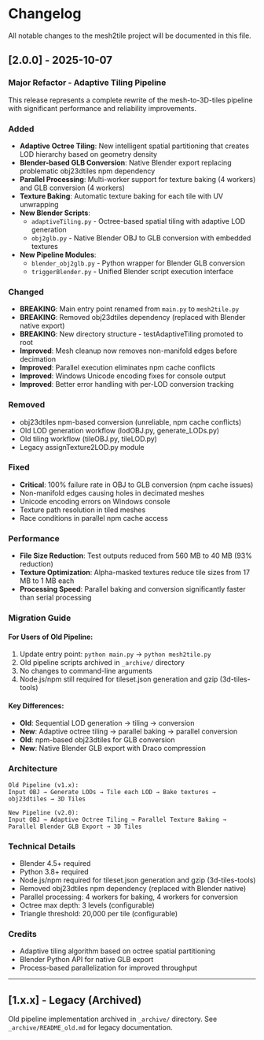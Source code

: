 # Changelog

All notable changes to the mesh2tile project will be documented in this file.

## [2.0.0] - 2025-10-07

### Major Refactor - Adaptive Tiling Pipeline

This release represents a complete rewrite of the mesh-to-3D-tiles pipeline with significant performance and reliability improvements.

### Added
- **Adaptive Octree Tiling**: New intelligent spatial partitioning that creates LOD hierarchy based on geometry density
- **Blender-based GLB Conversion**: Native Blender export replacing problematic obj23dtiles npm dependency
- **Parallel Processing**: Multi-worker support for texture baking (4 workers) and GLB conversion (4 workers)
- **Texture Baking**: Automatic texture baking for each tile with UV unwrapping
- **New Blender Scripts**:
  - `adaptiveTiling.py` - Octree-based spatial tiling with adaptive LOD generation
  - `obj2glb.py` - Native Blender OBJ to GLB conversion with embedded textures
- **New Pipeline Modules**:
  - `blender_obj2glb.py` - Python wrapper for Blender GLB conversion
  - `triggerBlender.py` - Unified Blender script execution interface

### Changed
- **BREAKING**: Main entry point renamed from `main.py` to `mesh2tile.py`
- **BREAKING**: Removed obj23dtiles dependency (replaced with Blender native export)
- **BREAKING**: New directory structure - testAdaptiveTiling promoted to root
- **Improved**: Mesh cleanup now removes non-manifold edges before decimation
- **Improved**: Parallel execution eliminates npm cache conflicts
- **Improved**: Windows Unicode encoding fixes for console output
- **Improved**: Better error handling with per-LOD conversion tracking

### Removed
- obj23dtiles npm-based conversion (unreliable, npm cache conflicts)
- Old LOD generation workflow (lodOBJ.py, generate_LODs.py)
- Old tiling workflow (tileOBJ.py, tileLOD.py)
- Legacy assignTexture2LOD.py module

### Fixed
- **Critical**: 100% failure rate in OBJ to GLB conversion (npm cache issues)
- Non-manifold edges causing holes in decimated meshes
- Unicode encoding errors on Windows console
- Texture path resolution in tiled meshes
- Race conditions in parallel npm cache access

### Performance
- **File Size Reduction**: Test outputs reduced from 560 MB to 40 MB (93% reduction)
- **Texture Optimization**: Alpha-masked textures reduce tile sizes from 17 MB to 1 MB each
- **Processing Speed**: Parallel baking and conversion significantly faster than serial processing

### Migration Guide

#### For Users of Old Pipeline:
1. Update entry point: `python main.py` → `python mesh2tile.py`
2. Old pipeline scripts archived in `_archive/` directory
3. No changes to command-line arguments
4. Node.js/npm still required for tileset.json generation and gzip (3d-tiles-tools)

#### Key Differences:
- **Old**: Sequential LOD generation → tiling → conversion
- **New**: Adaptive octree tiling → parallel baking → parallel conversion
- **Old**: npm-based obj23dtiles for GLB conversion
- **New**: Native Blender GLB export with Draco compression

### Architecture
```
Old Pipeline (v1.x):
Input OBJ → Generate LODs → Tile each LOD → Bake textures → obj23dtiles → 3D Tiles

New Pipeline (v2.0):
Input OBJ → Adaptive Octree Tiling → Parallel Texture Baking → Parallel Blender GLB Export → 3D Tiles
```

### Technical Details
- Blender 4.5+ required
- Python 3.8+ required
- Node.js/npm required for tileset.json generation and gzip (3d-tiles-tools)
- Removed obj23dtiles npm dependency (replaced with Blender native)
- Parallel processing: 4 workers for baking, 4 workers for conversion
- Octree max depth: 3 levels (configurable)
- Triangle threshold: 20,000 per tile (configurable)

### Credits
- Adaptive tiling algorithm based on octree spatial partitioning
- Blender Python API for native GLB export
- Process-based parallelization for improved throughput

---

## [1.x.x] - Legacy (Archived)

Old pipeline implementation archived in `_archive/` directory.
See `_archive/README_old.md` for legacy documentation.
